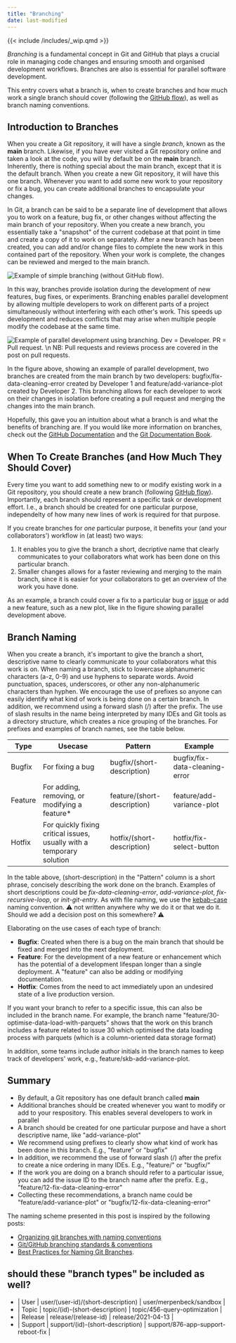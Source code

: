 ```yaml
---
title: "Branching"
date: last-modified
---
```


{{< include /includes/_wip.qmd >}}

*Branching* is a fundamental concept in Git and GitHub that plays a crucial role in managing code changes and ensuring smooth and organised development workflows. Branches are also is essential for parallel software development.

This entry covers what a branch is, when to create branches and how much work a single branch should cover (following the [GitHub flow](https://docs.github.com/en/get-started/quickstart/github-flow)), as well as branch naming conventions.

## Introduction to Branches

When you create a Git repository, it will have a single *branch*, known as the **main** branch. Likewise, if you have ever visited a Git repository online and taken a look at the code, you will by default be on the **main** branch. Inherently, there is nothing special about the main branch, except that it is the default branch. When you create a new Git repository, it will have this one branch. Whenever you want to add some new work to your repository or fix a bug, you can create additional branches to encapsulate your changes.

In Git, a branch can be said to be a separate line of development that allows you to work on a feature, bug fix, or other changes without affecting the main branch of your repository. When you create a new branch, you essentially take a "snapshot" of the current codebase at that point in time and create a copy of it to work on separately. After a new branch has been created, you can add and/or change files to complete the new work in this contained part of the repository. When your work is complete, the changes can be reviewed and merged to the main branch.

![Example of simple branching (without GitHub flow).](../images/branching-simple.png)

In this way, branches provide isolation during the development of new features, bug fixes, or experiments. Branching enables parallel development by allowing multiple developers to work on different parts of a project simultaneously without interfering with each other's work. This speeds up development and reduces conflicts that may arise when multiple people modify the codebase at the same time.

![Example of parallel development using branching. Dev = Developer. PR = Pull request. \n NB: Pull requests and reviews process are covered in the post on [pull requests](prs.md).](../images/branching-parallel-development.png)

In the figure above, showing an example of parallel development, two branches are created from the main branch by two developers: bugfix/fix-data-cleaning-error created by Developer 1 and feature/add-variance-plot created by Developer 2. This branching allows for each developer to work on their changes in isolation before creating a pull request and merging the changes into the main branch.

Hopefully, this gave you an intuition about what a branch is and what the benefits of branching are. If you would like more information on branches, check out the [GitHub Documentation](https://docs.github.com/en/pull-requests/collaborating-with-pull-requests/proposing-changes-to-your-work-with-pull-requests/about-branches) and the [Git Documentation Book](https://git-scm.com/book/en/v2/Git-Branching-Branches-in-a-Nutshell).

## When To Create Branches (and How Much They Should Cover)

Every time you want to add something new to or modify existing work in a Git repository, you should create a new branch (following [GitHub flow](https://docs.github.com/en/get-started/quickstart/github-flow)). Importantly, each branch should represent a specific task or development effort. I.e., a branch should be created for one particular purpose, independelty of how many new lines of work is required for that purpose.

If you create branches for *one* particular purpose, it benefits your (and your collaborators') workflow in (at least) two ways:

1. It enables you to give the branch a short, decriptive name that clearly communicates to your collaborators what work has been done on this particular branch.
2. Smaller changes allows for a faster reviewing and merging to the main branch, since it is easier for your collaborators to get an overview of the work you have done.

As an example, a branch could cover a fix to a particular bug or [issue](issues.md) or add a new feature, such as a new plot, like in the figure showing parallel development above.

## Branch Naming

When you create a branch, it's important to give the branch a short, descriptive name to clearly communicate to your collaborators what this work is on. When naming a branch, stick to lowercase alphanumeric characters (a-z, 0-9) and use hyphens to separate words. Avoid punctuation, spaces, underscores, or other any non-alphanumeric characters than hyphen. We encourage the use of prefixes so anyone can easily identify what kind of work is being done on a certain branch. In addition, we recommend using a forward slash (/) after the prefix. The use of  slash results in the name being interpreted by many IDEs and Git tools as a directory structure, which creates a nice grouping of the branches. For prefixes and examples of branch names, see the table below.

| Type | Usecase | Pattern | Example |
|-|-----|-----|-----|
| Bugfix | For fixing a bug | bugfix/(short-description) | bugfix/fix-data-cleaning-error |
| Feature | For adding, removing, or modifying a feature* | feature/(short-description) | feature/add-variance-plot |
| Hotfix | For quickly fixing critical issues, usually with a temporary solution | hotfix/(short-description) | hotfix/fix-select-button |

In the table above, (short-description) in the "Pattern" column is a short phrase, concisely describing the work done on the branch. Examples of short descriptions could be *fix-data-cleaning-error*, *add-variance-plot*, *fix-recursive-loop*, or *init-git-entry*. As with file naming, we use the [kebab-case](https://www.tuple.nl/knowledge-base/kebab-case) naming convention. :warning: not written anywhere why we do it or that we do it. Should we add a decision post on this somewhere? :warning:

Elaborating on the use cases of each type of branch:

- **Bugfix**: Created when there is a bug on the main branch that should be fixed and merged into the next deployment.
- **Feature**: For the development of a new feature or enhancement which has the potential of a development lifespan longer than a single deployment. A "feature" can also be adding or modifying documentation.
- **Hotfix**: Comes from the need to act immediately upon an undesired state of a live production version.

If you want your branch to refer to a specific issue, this can also be included in the branch name. For example, the branch name "feature/30-optimise-data-load-with-parquets" shows that the work on this branch includes a feature related to issue 30 which optimised the data loading process with parquets (which is a column-oriented data storage format)

In addition, some teams include author initials in the branch names to keep track of developers' work, e.g., feature/skb-add-variance-plot.

## Summary

- By default, a Git repository has one default branch called **main**
- Additional branches should be created whenever you want to modify or add to your respository. This enables several developers to work in parallel
- A branch should be created for one particular purpose and have a short descriptive name, like "add-variance-plot"
- We recommend using prefixes to clearly show what kind of work has been done in this branch. E.g., "feature" or "bugfix"
- In addition, we recommend the use of forward slash (/) after the prefix to create a nice ordering in many IDEs. E.g., "feature/" or "bugfix/"
- If the work you are doing on a branch should refer to a particular issue, you can add the issue ID to the branch name after the prefix. E.g., "feature/12-fix-data-cleaning-error"
- Collecting these recommendations, a branch name could be "feature/add-variance-plot" or "bugfix/12-fix-data-cleaning-error"

The naming scheme presented in this post is inspired by the following posts:

- [Organizing git branches with naming conventions](https://code.erpenbeck.io/git/2021/03/01/git-naming-conventions/)
- [Git/GitHub branching standards & conventions](https://gist.github.com/digitaljhelms/4287848)
- [Best Practices for Naming Git Branches](https://tilburgsciencehub.com/building-blocks/collaborate-and-share-your-work/use-github/naming-git-branches/).

## should these "branch types" be included as well?

- | User | user/(user-id)/(short-description) | user/merpenbeck/sandbox |
- | Topic | topic/(id)-(short-description) | topic/456-query-optimization |
- | Release | release/(release-id) | release/2021-04-13 |
- | Support | support/(id)-(short-description) | support/876-app-support-reboot-fix |
